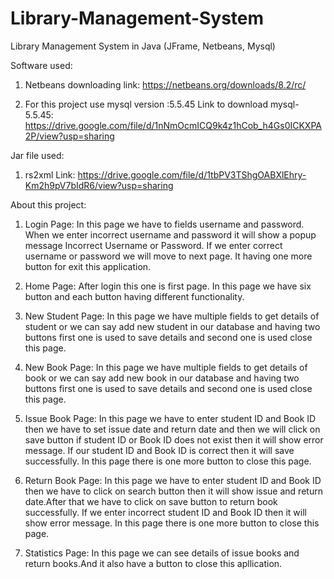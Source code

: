 # Library-Management-System
Library Management System in Java (JFrame, Netbeans, Mysql) 

Software used:
1. Netbeans downloading link:
https://netbeans.org/downloads/8.2/rc/

2. For this project use mysql version :5.5.45 
Link to download mysql-5.5.45: https://drive.google.com/file/d/1nNmOcmICQ9k4z1hCob_h4Gs0ICKXPA2P/view?usp=sharing

Jar file used:
1. rs2xml
Link: https://drive.google.com/file/d/1tbPV3TShgOABXlEhry-Km2h9pV7bIdR6/view?usp=sharing

About this project:
1. Login Page:
In this page we have to fields username and password. When we enter incorrect username and password it will show a popup message Incorrect Username or Password. If we enter correct username or password we will move to next page. It having one more button for exit this application.

2. Home Page:
After login this one is first page. In this page we have six button and each button having different functionality.

3. New Student Page:
In this page we have multiple fields to get details of student or we can say add new student in our database and having two buttons first one is used to save details and second one is used close this page.

4. New Book Page:
In this page we have multiple fields to get details of book or we can say add new book in our database and having two buttons first one is used to save details and second one is used close this page.

5. Issue Book Page:
In this page we have to enter student ID and Book ID then we have to set  issue date and return date and then we will click on save button if student ID or Book ID does not exist then it will show error message. If our student ID and Book ID is correct then it will save successfully. In this page there is one more button to close this page.

6. Return Book Page:
In this page we have to enter student ID and Book ID then we have to click on search button then it will show issue and return date.After that we have to click on save button to return book successfully. If we enter incorrect student ID and Book ID then it will show error message. In this page there is one more button to close this page.

7. Statistics Page:
In this page we can see details of issue books and return books.And it also have a button to close this apllication.
